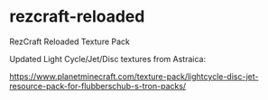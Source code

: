 # rezcraft-reloaded
RezCraft Reloaded Texture Pack


Updated Light Cycle/Jet/Disc textures from Astraica:

https://www.planetminecraft.com/texture-pack/lightcycle-disc-jet-resource-pack-for-flubberschub-s-tron-packs/
